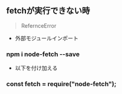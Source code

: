 ## fetchが実行できない時
> RefernceError

- 外部モジュールインポート
### npm i node-fetch --save


- 以下を付け加える
### const fetch = require("node-fetch");